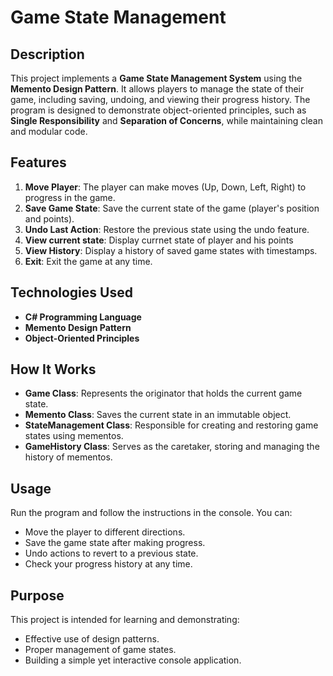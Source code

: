 # Game State Management

## Description
This project implements a **Game State Management System** using the **Memento Design Pattern**. It allows players to manage the state of their game, including saving, undoing, and viewing their progress history. The program is designed to demonstrate object-oriented principles, such as **Single Responsibility** and **Separation of Concerns**, while maintaining clean and modular code.

## Features
1. **Move Player**: The player can make moves (Up, Down, Left, Right) to progress in the game.
2. **Save Game State**: Save the current state of the game (player's position and points).
3. **Undo Last Action**: Restore the previous state using the undo feature.
4. **View current state**: Display currnet state of player and his points
5. **View History**: Display a history of saved game states with timestamps.
6. **Exit**: Exit the game at any time.

## Technologies Used
- **C# Programming Language**
- **Memento Design Pattern**
- **Object-Oriented Principles**

## How It Works
- **Game Class**: Represents the originator that holds the current game state.
- **Memento Class**: Saves the current state in an immutable object.
- **StateManagement Class**: Responsible for creating and restoring game states using mementos.
- **GameHistory Class**: Serves as the caretaker, storing and managing the history of mementos.

## Usage
Run the program and follow the instructions in the console. You can:
- Move the player to different directions.
- Save the game state after making progress.
- Undo actions to revert to a previous state.
- Check your progress history at any time.

## Purpose
This project is intended for learning and demonstrating:
- Effective use of design patterns.
- Proper management of game states.
- Building a simple yet interactive console application.
